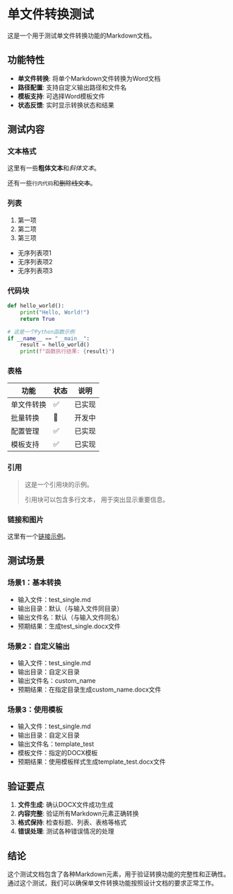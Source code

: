 # 单文件转换测试

这是一个用于测试单文件转换功能的Markdown文档。

## 功能特性

- **单文件转换**: 将单个Markdown文件转换为Word文档
- **路径配置**: 支持自定义输出路径和文件名
- **模板支持**: 可选择Word模板文件
- **状态反馈**: 实时显示转换状态和结果

## 测试内容

### 文本格式

这里有一些**粗体文本**和*斜体文本*。

还有一些`行内代码`和~~删除线文本~~。

### 列表

1. 第一项
2. 第二项
3. 第三项

- 无序列表项1
- 无序列表项2
- 无序列表项3

### 代码块

```python
def hello_world():
    print("Hello, World!")
    return True

# 这是一个Python函数示例
if __name__ == "__main__":
    result = hello_world()
    print(f"函数执行结果: {result}")
```

### 表格

| 功能 | 状态 | 说明 |
|------|------|------|
| 单文件转换 | ✅ | 已实现 |
| 批量转换 | 🔧 | 开发中 |
| 配置管理 | ✅ | 已实现 |
| 模板支持 | ✅ | 已实现 |

### 引用

> 这是一个引用块的示例。
> 
> 引用块可以包含多行文本，
> 用于突出显示重要信息。

### 链接和图片

这里有一个[链接示例](https://example.com)。

## 测试场景

### 场景1：基本转换
- 输入文件：test_single.md
- 输出目录：默认（与输入文件同目录）
- 输出文件名：默认（与输入文件同名）
- 预期结果：生成test_single.docx文件

### 场景2：自定义输出
- 输入文件：test_single.md
- 输出目录：自定义目录
- 输出文件名：custom_name
- 预期结果：在指定目录生成custom_name.docx文件

### 场景3：使用模板
- 输入文件：test_single.md
- 输出目录：自定义目录
- 输出文件名：template_test
- 模板文件：指定的DOCX模板
- 预期结果：使用模板样式生成template_test.docx文件

## 验证要点

1. **文件生成**: 确认DOCX文件成功生成
2. **内容完整**: 验证所有Markdown元素正确转换
3. **格式保持**: 检查标题、列表、表格等格式
4. **错误处理**: 测试各种错误情况的处理

## 结论

这个测试文档包含了各种Markdown元素，用于验证转换功能的完整性和正确性。通过这个测试，我们可以确保单文件转换功能按照设计文档的要求正常工作。

